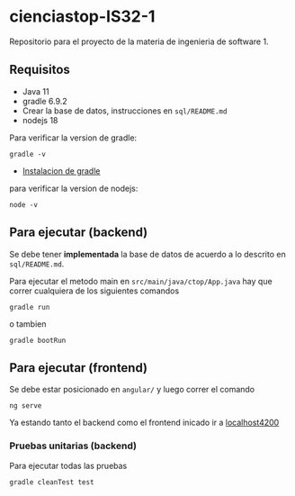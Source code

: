 # cienciastop-IS32-1
Repositorio para el proyecto de la materia de ingenieria de software 1.

## Requisitos
- Java 11
- gradle 6.9.2
- Crear la base de datos, instrucciones en `sql/README.md`
- nodejs 18

Para verificar la version de gradle:

```shell
gradle -v
```

- [Instalacion de gradle](https://youtu.be/v7bbKhYCL0o)


para verificar la version de nodejs:

```shell
node -v
```

## Para ejecutar (backend)

Se debe tener **implementada** la base de datos de acuerdo a lo descrito en `sql/README.md`.

Para ejecutar el metodo main en `src/main/java/ctop/App.java` hay que correr cualquiera de los siguientes comandos

```shell
gradle run
```

o tambien 

```shell
gradle bootRun 
```


## Para ejecutar (frontend)

Se debe estar posicionado en `angular/` y luego correr el comando

```shell
ng serve
```

Ya estando tanto el backend como el frontend inicado ir a [localhost4200](http://localhost:4200/)

### Pruebas unitarias (backend) 

Para ejecutar todas las pruebas

```shell
gradle cleanTest test 
```
